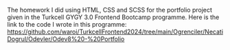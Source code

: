 The homework I did using HTML, CSS and SCSS for the portfolio project given in the Turkcell GYGY 3.0 Frontend Bootcamp programme.
Here is the link to the code I wrote in this programme:  https://github.com/waroi/TurkcellFrontend2024/tree/main/Ogrenciler/NecatiDogrul/Odevler/Odev8%20-%20Portfolio

